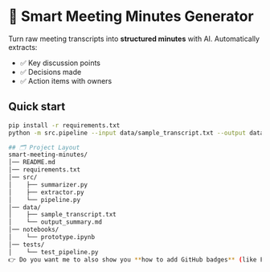 # 📝 Smart Meeting Minutes Generator

Turn raw meeting transcripts into **structured minutes** with AI.
Automatically extracts:
- ✅ Key discussion points
- ✅ Decisions made
- ✅ Action items with owners

## Quick start
```bash
pip install -r requirements.txt
python -m src.pipeline --input data/sample_transcript.txt --output data/output_summary.md

## 🗂 Project Layout
smart-meeting-minutes/
│── README.md
│── requirements.txt
│── src/
│    ├── summarizer.py
│    ├── extractor.py
│    └── pipeline.py
│── data/
│    ├── sample_transcript.txt
│    └── output_summary.md
│── notebooks/
│    └── prototype.ipynb
│── tests/
│    └── test_pipeline.py
👉 Do you want me to also show you **how to add GitHub badges** (like Python, NLP, Transformers) to your README so it looks more professional?
